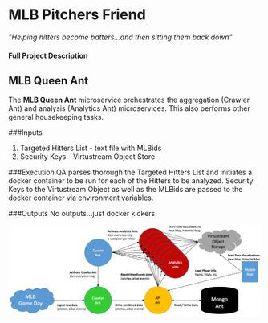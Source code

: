 # MLB Pitchers Friend

*"Helping hitters become batters...and then sitting them back down"*

#### [Full Project Description](https://github.com/fire-ants/mlb-admin/blob/master/README.md)

## MLB Queen Ant
The **MLB Queen Ant** microservice orchestrates the aggregation (Crawler Ant) and analysis (Analytics Ant) microservices. This also performs other general housekeeping tasks.

###Inputs
1. Targeted Hitters List - text file with MLBids
2. Security Keys - Virtustream Object Store

###Execution
QA parses thorough the Targeted Hitters List and initiates a docker container to be run for each of the Hitters to be analyzed.  Security Keys to the Virtustream Object as well as the MLBids are passed to the docker container via environment variables.

###Outputs
No outputs...just docker kickers.

![](https://github.com/fire-ants/mlb-admin/blob/master/admin/mlb-pf-appflow-lg.png)
